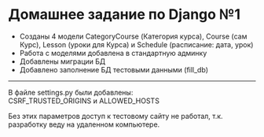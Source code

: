 <h1>Домашнее задание по Django №1</h1>
<ul>
<li> Созданы 4 модели CategoryCourse (Категория курса), Course (сам Курс), Lesson (уроки для Курса) и Schedule (расписание: дата, урок)</li>
<li> Работа с моделями добавлена в стандартную админку</li>
<li> Добавлены миграции БД</li>
<li> Добавлено заполнение БД тестовыми данными (fill_db)</li>
</ul>
<hr>
<p>В файле settings.py были добавлены:<br>CSRF_TRUSTED_ORIGINS и ALLOWED_HOSTS</p>
<p>Без этих параметров доступ к тестовому сайту не работал, т.к. разработку веду на удаленном компьютере.</p>